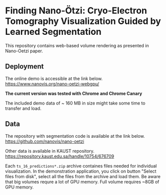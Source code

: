# Finding Nano-Ötzi: Cryo-Electron Tomography Visualization Guided by Learned Segmentation
This repository contains web-based volume rendering as presented in Nano-Oetzi paper.

## Deployment
The online demo is accessible at the link below.  
https://www.nanovis.org/nano-oetzi-webgpu/

**The current version was tested with Chrome and Chrome Canary**

The included demo data of ~ 160 MB in size might take some time to transfer and load.


## Data
The repository with segmentation code is available at the link below.  
https://github.com/nanovis/nano-oetzi

Other data is available in KAUST repository.  
https://repository.kaust.edu.sa/handle/10754/676709

Each `ts_16_predictions*.zip` archive containes files needed for individual visualization. In the demonstration application, you click on button "Select files from disk", select all the files from the archive and load them. Be aware that big volumes requre a lot of GPU memory. Full volume requires ~8GB of GPU memory.
